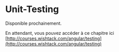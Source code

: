 # Unit-Testing

Disponible prochainement.

En attendant, vous pouvez accéder à ce chapitre ici [http://courses.wishtack.com/angular/testing](http://courses.wishtack.com/angular/testing)



